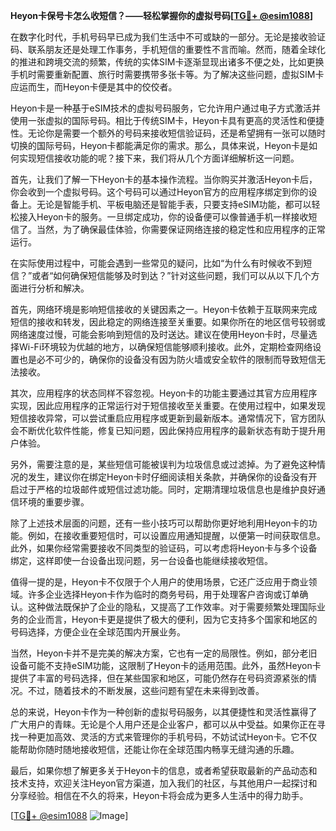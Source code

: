**Heyon卡保号卡怎么收短信？——轻松掌握你的虚拟号码[[TG💪+ @esim1088](https://t.me/s/esim1088)]**

在数字化时代，手机号码早已成为我们生活中不可或缺的一部分。无论是接收验证码、联系朋友还是处理工作事务，手机短信的重要性不言而喻。然而，随着全球化的推进和跨境交流的频繁，传统的实体SIM卡逐渐显现出诸多不便之处，比如更换手机时需要重新配置、旅行时需要携带多张卡等。为了解决这些问题，虚拟SIM卡应运而生，而Heyon卡便是其中的佼佼者。

Heyon卡是一种基于eSIM技术的虚拟号码服务，它允许用户通过电子方式激活并使用一张虚拟的国际号码。相比于传统SIM卡，Heyon卡具有更高的灵活性和便捷性。无论你是需要一个额外的号码来接收短信验证码，还是希望拥有一张可以随时切换的国际号码，Heyon卡都能满足你的需求。那么，具体来说，Heyon卡是如何实现短信接收功能的呢？接下来，我们将从几个方面详细解析这一问题。

首先，让我们了解一下Heyon卡的基本操作流程。当你购买并激活Heyon卡后，你会收到一个虚拟号码。这个号码可以通过Heyon官方的应用程序绑定到你的设备上。无论是智能手机、平板电脑还是智能手表，只要支持eSIM功能，都可以轻松接入Heyon卡的服务。一旦绑定成功，你的设备便可以像普通手机一样接收短信了。当然，为了确保最佳体验，你需要保证网络连接的稳定性和应用程序的正常运行。

在实际使用过程中，可能会遇到一些常见的疑问，比如“为什么有时候收不到短信？”或者“如何确保短信能够及时到达？”针对这些问题，我们可以从以下几个方面进行分析和解决。

首先，网络环境是影响短信接收的关键因素之一。Heyon卡依赖于互联网来完成短信的接收和转发，因此稳定的网络连接至关重要。如果你所在的地区信号较弱或网络速度过慢，可能会影响到短信的及时送达。建议在使用Heyon卡时，尽量选择Wi-Fi环境较为优越的地方，以确保短信能够顺利接收。此外，定期检查网络设置也是必不可少的，确保你的设备没有因为防火墙或安全软件的限制而导致短信无法接收。

其次，应用程序的状态同样不容忽视。Heyon卡的功能主要通过其官方应用程序实现，因此应用程序的正常运行对于短信接收至关重要。在使用过程中，如果发现短信接收异常，可以尝试重启应用程序或更新到最新版本。通常情况下，官方团队会不断优化软件性能，修复已知问题，因此保持应用程序的最新状态有助于提升用户体验。

另外，需要注意的是，某些短信可能被误判为垃圾信息或过滤掉。为了避免这种情况的发生，建议你在绑定Heyon卡时仔细阅读相关条款，并确保你的设备没有开启过于严格的垃圾邮件或短信过滤功能。同时，定期清理垃圾信息也是维护良好通信环境的重要步骤。

除了上述技术层面的问题，还有一些小技巧可以帮助你更好地利用Heyon卡的功能。例如，在接收重要短信时，可以设置应用通知提醒，以便第一时间获取信息。此外，如果你经常需要接收不同类型的验证码，可以考虑将Heyon卡与多个设备绑定，这样即使一台设备出现问题，另一台设备也能继续接收短信。

值得一提的是，Heyon卡不仅限于个人用户的使用场景，它还广泛应用于商业领域。许多企业选择Heyon卡作为临时的商务号码，用于处理客户咨询或订单确认。这种做法既保护了企业的隐私，又提高了工作效率。对于需要频繁处理国际业务的企业而言，Heyon卡更是提供了极大的便利，因为它支持多个国家和地区的号码选择，方便企业在全球范围内开展业务。

当然，Heyon卡并不是完美的解决方案，它也有一定的局限性。例如，部分老旧设备可能不支持eSIM功能，这限制了Heyon卡的适用范围。此外，虽然Heyon卡提供了丰富的号码选择，但在某些国家和地区，可能仍然存在号码资源紧张的情况。不过，随着技术的不断发展，这些问题有望在未来得到改善。

总的来说，Heyon卡作为一种创新的虚拟号码服务，以其便捷性和灵活性赢得了广大用户的青睐。无论是个人用户还是企业客户，都可以从中受益。如果你正在寻找一种更加高效、灵活的方式来管理你的手机号码，不妨试试Heyon卡。它不仅能帮助你随时随地接收短信，还能让你在全球范围内畅享无缝沟通的乐趣。

最后，如果你想了解更多关于Heyon卡的信息，或者希望获取最新的产品动态和技术支持，欢迎关注Heyon官方渠道，加入我们的社区，与其他用户一起探讨和分享经验。相信在不久的将来，Heyon卡将会成为更多人生活中的得力助手。

[[TG💪+ @esim1088](https://t.me/s/esim1088) ![Image](https://i.postimg.cc/4NQfJmqS/Snipaste-2025-05-13-00-14-12.png)]